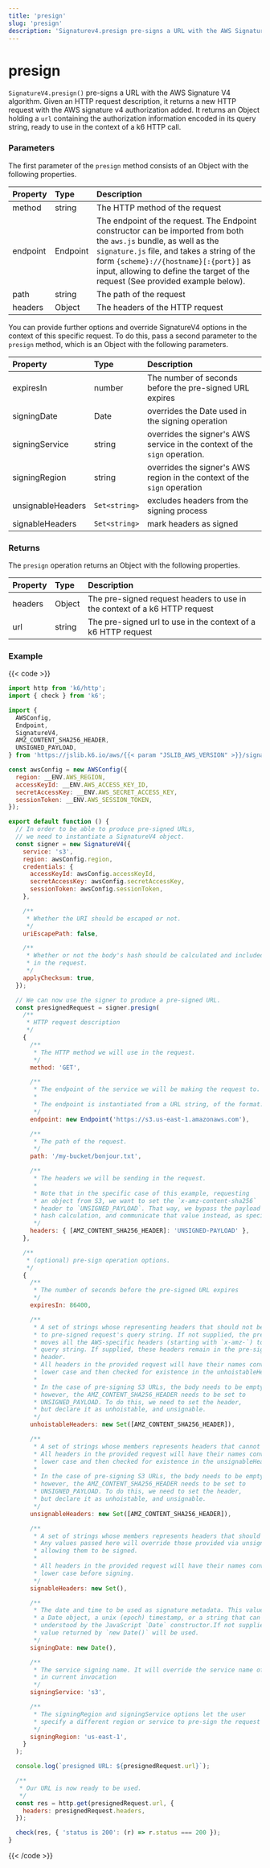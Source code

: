```yaml
---
title: 'presign'
slug: 'presign'
description: 'Signaturev4.presign pre-signs a URL with the AWS Signature V4 algorithm'
---
```


# presign

`SignatureV4.presign()` pre-signs a URL with the AWS Signature V4 algorithm. Given an HTTP request description, it returns a new HTTP request with the AWS signature v4 authorization added. It returns an Object holding a `url` containing the authorization information encoded in its query string, ready to use in the context of a k6 HTTP call.

### Parameters

The first parameter of the `presign` method consists of an Object with the following properties.

| Property | Type     | Description                                                                                                                                                                                                                                                                                   |
| :------- | :------- | :-------------------------------------------------------------------------------------------------------------------------------------------------------------------------------------------------------------------------------------------------------------------------------------------- |
| method   | string   | The HTTP method of the request                                                                                                                                                                                                                                                                |
| endpoint | Endpoint | The endpoint of the request. The Endpoint constructor can be imported from both the `aws.js` bundle, as well as the `signature.js` file, and takes a string of the form `{scheme}://{hostname}[:{port}]` as input, allowing to define the target of the request (See provided example below). |
| path     | string   | The path of the request                                                                                                                                                                                                                                                                       |
| headers  | Object   | The headers of the HTTP request                                                                                                                                                                                                                                                               |

You can provide further options and override SignatureV4 options in the context of this specific request.
To do this, pass a second parameter to the `presign` method, which is an Object with the following parameters.

| Property          | Type          | Description                                                                |
| :---------------- | :------------ | :------------------------------------------------------------------------- |
| expiresIn         | number        | The number of seconds before the pre-signed URL expires                    |
| signingDate       | Date          | overrides the Date used in the signing operation                           |
| signingService    | string        | overrides the signer's AWS service in the context of the `sign` operation. |
| signingRegion     | string        | overrides the signer's AWS region in the context of the `sign` operation   |
| unsignableHeaders | `Set<string>` | excludes headers from the signing process                                  |
| signableHeaders   | `Set<string>` | mark headers as signed                                                     |

### Returns

The `presign` operation returns an Object with the following properties.

| Property | Type   | Description                                                               |
| :------- | :----- | :------------------------------------------------------------------------ |
| headers  | Object | The pre-signed request headers to use in the context of a k6 HTTP request |
| url      | string | The pre-signed url to use in the context of a k6 HTTP request             |

### Example

{{< code >}}

```javascript
import http from 'k6/http';
import { check } from 'k6';

import {
  AWSConfig,
  Endpoint,
  SignatureV4,
  AMZ_CONTENT_SHA256_HEADER,
  UNSIGNED_PAYLOAD,
} from 'https://jslib.k6.io/aws/{{< param "JSLIB_AWS_VERSION" >}}/signature.js';

const awsConfig = new AWSConfig({
  region: __ENV.AWS_REGION,
  accessKeyId: __ENV.AWS_ACCESS_KEY_ID,
  secretAccessKey: __ENV.AWS_SECRET_ACCESS_KEY,
  sessionToken: __ENV.AWS_SESSION_TOKEN,
});

export default function () {
  // In order to be able to produce pre-signed URLs,
  // we need to instantiate a SignatureV4 object.
  const signer = new SignatureV4({
    service: 's3',
    region: awsConfig.region,
    credentials: {
      accessKeyId: awsConfig.accessKeyId,
      secretAccessKey: awsConfig.secretAccessKey,
      sessionToken: awsConfig.sessionToken,
    },

    /**
     * Whether the URI should be escaped or not.
     */
    uriEscapePath: false,

    /**
     * Whether or not the body's hash should be calculated and included
     * in the request.
     */
    applyChecksum: true,
  });

  // We can now use the signer to produce a pre-signed URL.
  const presignedRequest = signer.presign(
    /**
     * HTTP request description
     */
    {
      /**
       * The HTTP method we will use in the request.
       */
      method: 'GET',

      /**
       * The endpoint of the service we will be making the request to.
       *
       * The endpoint is instantiated from a URL string, of the format: `{scheme}://{hostname}[:{port}]`
       */
      endpoint: new Endpoint('https://s3.us-east-1.amazonaws.com'),

      /**
       * The path of the request.
       */
      path: '/my-bucket/bonjour.txt',

      /**
       * The headers we will be sending in the request.
       *
       * Note that in the specific case of this example, requesting
       * an object from S3, we want to set the `x-amz-content-sha256`
       * header to `UNSIGNED_PAYLOAD`. That way, we bypass the payload
       * hash calculation, and communicate that value instead, as specified.
       */
      headers: { [AMZ_CONTENT_SHA256_HEADER]: 'UNSIGNED-PAYLOAD' },
    },

    /**
     * (optional) pre-sign operation options.
     */
    {
      /**
       * The number of seconds before the pre-signed URL expires
       */
      expiresIn: 86400,

      /**
       * A set of strings whose representing headers that should not be hoisted
       * to pre-signed request's query string. If not supplied, the pre-signer
       * moves all the AWS-specific headers (starting with `x-amz-`) to the request
       * query string. If supplied, these headers remain in the pre-signed request's
       * header.
       * All headers in the provided request will have their names converted to
       * lower case and then checked for existence in the unhoistableHeaders set.
       *
       * In the case of pre-signing S3 URLs, the body needs to be empty.
       * however, the AMZ_CONTENT_SHA256_HEADER needs to be set to
       * UNSIGNED_PAYLOAD. To do this, we need to set the header,
       * but declare it as unhoistable, and unsignable.
       */
      unhoistableHeaders: new Set([AMZ_CONTENT_SHA256_HEADER]),

      /**
       * A set of strings whose members represents headers that cannot be signed.
       * All headers in the provided request will have their names converted to
       * lower case and then checked for existence in the unsignableHeaders set.
       *
       * In the case of pre-signing S3 URLs, the body needs to be empty.
       * however, the AMZ_CONTENT_SHA256_HEADER needs to be set to
       * UNSIGNED_PAYLOAD. To do this, we need to set the header,
       * but declare it as unhoistable, and unsignable.
       */
      unsignableHeaders: new Set([AMZ_CONTENT_SHA256_HEADER]),

      /**
       * A set of strings whose members represents headers that should be signed.
       * Any values passed here will override those provided via unsignableHeaders,
       * allowing them to be signed.
       *
       * All headers in the provided request will have their names converted to
       * lower case before signing.
       */
      signableHeaders: new Set(),

      /**
       * The date and time to be used as signature metadata. This value should be
       * a Date object, a unix (epoch) timestamp, or a string that can be
       * understood by the JavaScript `Date` constructor.If not supplied, the
       * value returned by `new Date()` will be used.
       */
      signingDate: new Date(),

      /**
       * The service signing name. It will override the service name of the signer
       * in current invocation
       */
      signingService: 's3',

      /**
       * The signingRegion and signingService options let the user
       * specify a different region or service to pre-sign the request for.
       */
      signingRegion: 'us-east-1',
    }
  );

  console.log(`presigned URL: ${presignedRequest.url}`);

  /**
   * Our URL is now ready to be used.
   */
  const res = http.get(presignedRequest.url, {
    headers: presignedRequest.headers,
  });

  check(res, { 'status is 200': (r) => r.status === 200 });
}
```

{{< /code >}}
